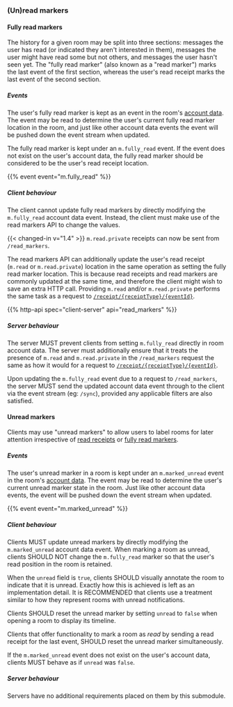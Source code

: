 ### (Un)read markers

#### Fully read markers

The history for a given room may be split into three sections: messages
the user has read (or indicated they aren't interested in them),
messages the user might have read some but not others, and messages the
user hasn't seen yet. The "fully read marker" (also known as a "read
marker") marks the last event of the first section, whereas the user's
read receipt marks the last event of the second section.

##### Events

The user's fully read marker is kept as an event in the room's [account
data](#client-config). The event may be read to determine the user's
current fully read marker location in the room, and just like other
account data events the event will be pushed down the event stream when
updated.

The fully read marker is kept under an `m.fully_read` event. If the
event does not exist on the user's account data, the fully read marker
should be considered to be the user's read receipt location.

{{% event event="m.fully_read" %}}

##### Client behaviour

The client cannot update fully read markers by directly modifying the
`m.fully_read` account data event. Instead, the client must make use of
the read markers API to change the values.

{{< changed-in v="1.4" >}} `m.read.private` receipts can now be sent from
`/read_markers`.

The read markers API can additionally update the user's read receipt
(`m.read` or `m.read.private`) location in the same operation as setting
the fully read marker location. This is because read receipts and read
markers are commonly updated at the same time, and therefore the client
might wish to save an extra HTTP call. Providing `m.read` and/or
`m.read.private` performs the same task as a request to
[`/receipt/{receiptType}/{eventId}`](#post_matrixclientv3roomsroomidreceiptreceipttypeeventid).

{{% http-api spec="client-server" api="read_markers" %}}

##### Server behaviour

The server MUST prevent clients from setting `m.fully_read` directly in
room account data. The server must additionally ensure that it treats
the presence of `m.read` and `m.read.private` in the `/read_markers`
request the same as how it would for a request to
[`/receipt/{receiptType}/{eventId}`](#post_matrixclientv3roomsroomidreceiptreceipttypeeventid).

Upon updating the `m.fully_read` event due to a request to
`/read_markers`, the server MUST send the updated account data event
through to the client via the event stream (eg: `/sync`), provided any
applicable filters are also satisfied.

#### Unread markers

Clients may use "unread markers" to allow users to label rooms for later
attention irrespective of [read receipts](#receipts) or
[fully read markers](#fully-read-markers).

##### Events

The user's unread marker in a room is kept under an `m.marked_unread`
event in the room's [account data](#client-config). The event may be read
to determine the user's current unread marker state in the room. Just
like other account data events, the event will be pushed down the event
stream when updated.

{{% event event="m.marked_unread" %}}

##### Client behaviour

Clients MUST update unread markers by directly modifying the `m.marked_unread`
account data event. When marking a room as unread, clients SHOULD NOT change
the `m.fully_read` marker so that the user's read position in the room is
retained.

When the `unread` field is `true`, clients SHOULD visually annotate the room
to indicate that it is unread. Exactly how this is achieved is left as an
implementation detail. It is RECOMMENDED that clients use a treatment similar
to how they represent rooms with unread notifications.

Clients SHOULD reset the unread marker by setting `unread` to `false` when
opening a room to display its timeline.

Clients that offer functionality to mark a room as _read_ by sending a read
receipt for the last event, SHOULD reset the unread marker simultaneously.

If the `m.marked_unread` event does not exist on the user's account data,
clients MUST behave as if `unread` was `false`.

##### Server behaviour

Servers have no additional requirements placed on them by this submodule.
